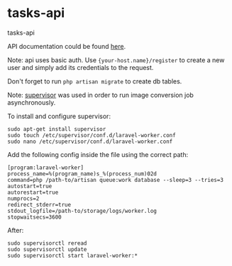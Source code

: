 # tasks-api
tasks-api

API documentation could be found
[here](https://documenter.getpostman.com/view/782282/T1LTgR22).

Note: api uses basic auth.
Use `{your-host.name}/register` to create a new user and simply add its credentials to the request.

Don't forget to run `php artisan migrate` to create db tables.

Note: [supervisor](https://laravel.com/docs/7.x/queues#supervisor-configuration) was used in order to run image conversion job asynchronously.

To install and configure supervisor:

```
sudo apt-get install supervisor
sudo touch /etc/supervisor/conf.d/laravel-worker.conf
sudo nano /etc/supervisor/conf.d/laravel-worker.conf
```

Add the following config inside the file using the correct path:

```
[program:laravel-worker]
process_name=%(program_name)s_%(process_num)02d
command=php /path-to/artisan queue:work database --sleep=3 --tries=3
autostart=true
autorestart=true
numprocs=2
redirect_stderr=true
stdout_logfile=/path-to/storage/logs/worker.log
stopwaitsecs=3600
```
After:

```
sudo supervisorctl reread
sudo supervisorctl update
sudo supervisorctl start laravel-worker:*
```
